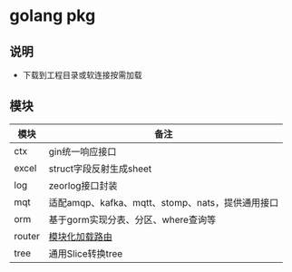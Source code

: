 # golang pkg

## 说明
- 下载到工程目录或软连接按需加载

## 模块
| 模块        | 备注          
| ----      | ----------------- 
| ctx       | gin统一响应接口        
| excel     | struct字段反射生成sheet
| log       | zeorlog接口封装 
| mqt       | 适配amqp、kafka、mqtt、stomp、nats，提供通用接口
| orm       | 基于gorm实现分表、分区、where查询等
| router    | [模块化加载路由](https://gitee.com/dontls/ginfast/blob/master/api/system/main.go)
| tree      | 通用Slice转换tree 

